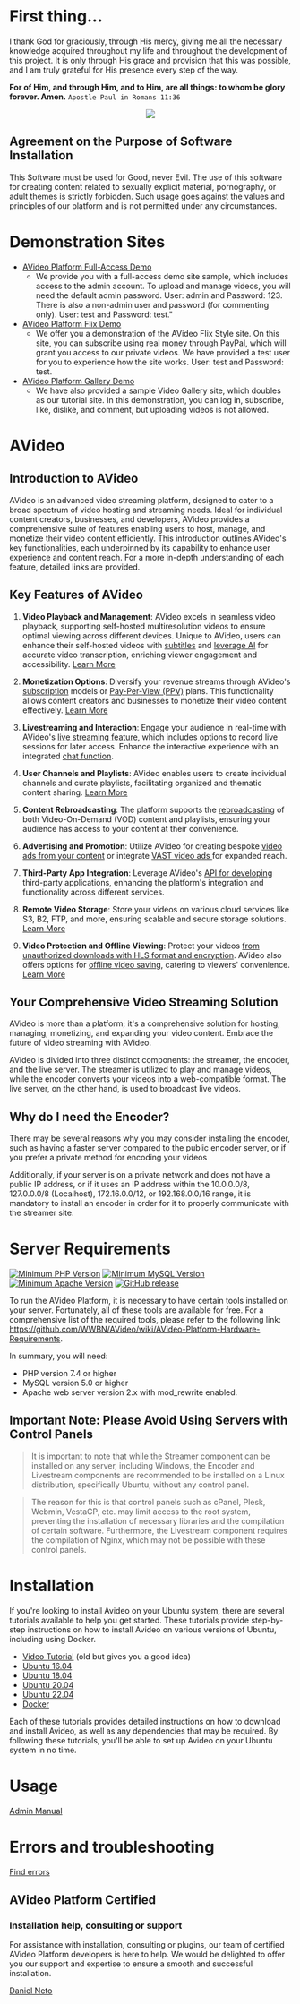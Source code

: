 # First thing...

I thank God for graciously, through His mercy, giving me all the necessary knowledge acquired throughout my life and throughout the development of this project. It is only through His grace and provision that this was possible, and I am truly grateful for His presence every step of the way.

**For of Him, and through Him, and to Him, are all things: to whom be glory forever. Amen.**
`Apostle Paul in Romans 11:36`

<center>
    <img src="https://avideo.tube/website/assets/151/images/avideo_platform.png"/>
</center>

## Agreement on the Purpose of Software Installation

This Software must be used for Good, never Evil. The use of this software for creating content related to sexually explicit material, pornography, or adult themes is strictly forbidden. Such usage goes against the values and principles of our platform and is not permitted under any circumstances.

# Demonstration Sites

* <a href="http://demo.avideo.com/" target="_blank">AVideo Platform Full-Access Demo</a>
  - We provide you with a full-access demo site sample, which includes access to the admin account. To upload and manage videos, you will need the default admin password. User: admin and Password: 123. There is also a non-admin user and password (for commenting only). User: test and Password: test."
* <a href="https://flix.avideo.com/" target="_blank">AVideo Platform Flix Demo</a>
  - We offer you a demonstration of the AVideo Flix Style site. On this site, you can subscribe using real money through PayPal, which will grant you access to our private videos. We have provided a test user for you to experience how the site works. User: test and Password: test.
* <a href="https://tutorials.avideo.com/" target="_blank">AVideo Platform Gallery Demo</a>
  - We have also provided a sample Video Gallery site, which doubles as our tutorial site. In this demonstration, you can log in, subscribe, like, dislike, and comment, but uploading videos is not allowed.

# AVideo

## Introduction to AVideo

AVideo is an advanced video streaming platform, designed to cater to a broad spectrum of video hosting and streaming needs. Ideal for individual content creators, businesses, and developers, AVideo provides a comprehensive suite of features enabling users to host, manage, and monetize their video content efficiently. This introduction outlines AVideo's key functionalities, each underpinned by its capability to enhance user experience and content reach. For a more in-depth understanding of each feature, detailed links are provided.

## Key Features of AVideo

1. **Video Playback and Management**: AVideo excels in seamless video playback, supporting self-hosted multiresolution videos to ensure optimal viewing across different devices. Unique to AVideo, users can enhance their self-hosted videos with [subtitles](https://github.com/WWBN/AVideo/wiki/Video-Transcription-for-the-SubtitleSwitcher-Plugin) and [leverage AI](https://github.com/WWBN/AVideo/wiki/AI-Plugin) for accurate video transcription, enriching viewer engagement and accessibility. [Learn More](https://github.com/WWBN/AVideo/wiki/About-Video-Upload#3-embed-a-video-link)

2. **Monetization Options**: Diversify your revenue streams through AVideo's [subscription](https://github.com/WWBN/AVideo/wiki/Subscription-Plugin) models or [Pay-Per-View (PPV)](https://github.com/WWBN/AVideo/wiki/PayPerView-Plugin) plans. This functionality allows content creators and businesses to monetize their video content effectively. [Learn More](https://github.com/WWBN/AVideo/wiki/Monetization:-How-To-Make-Money-on-AVideo-Platform)

3. **Livestreaming and Interaction**: Engage your audience in real-time with AVideo's [live streaming feature](https://github.com/WWBN/AVideo/wiki/How-to-make-a-live-stream), which includes options to record live sessions for later access. Enhance the interactive experience with an integrated [chat function](https://github.com/WWBN/AVideo/wiki/Chat2-Plugin).

4. **User Channels and Playlists**: AVideo enables users to create individual channels and curate playlists, facilitating organized and thematic content sharing. [Learn More](https://github.com/WWBN/AVideo/wiki/Program-(Playlist)-to-series)

5. **Content Rebroadcasting**: The platform supports the [rebroadcasting](https://github.com/WWBN/AVideo/wiki/Rebroadcaster-Plugin) of both Video-On-Demand (VOD) content and playlists, ensuring your audience has access to your content at their convenience.

6. **Advertising and Promotion**: Utilize AVideo for creating bespoke [video ads from your content](https://github.com/WWBN/AVideo/wiki/Ad-Server-Plugin) or integrate [VAST video ads ](https://github.com/WWBN/AVideo/wiki/Plugin:-GoogleAds_IMA---Videos-Ads-on-your-page)for expanded reach.

7. **Third-Party App Integration**: Leverage AVideo's [API for developing](https://github.com/WWBN/AVideo/wiki/AVideo-Platform-API) third-party applications, enhancing the platform's integration and functionality across different services.

8. **Remote Video Storage**: Store your videos on various cloud services like S3, B2, FTP, and more, ensuring scalable and secure storage solutions. [Learn More](https://github.com/WWBN/AVideo/wiki/Storage-Options)

9. **Video Protection and Offline Viewing**: Protect your videos [from unauthorized downloads with HLS format and encryption](https://github.com/WWBN/AVideo/wiki/VideoHLS-Plugin). AVideo also offers options for [offline video saving](https://github.com/WWBN/AVideo/wiki/VideoOffline-Plugin), catering to viewers' convenience. [Learn More](#)

## Your Comprehensive Video Streaming Solution

AVideo is more than a platform; it's a comprehensive solution for hosting, managing, monetizing, and expanding your video content. Embrace the future of video streaming with AVideo. 

AVideo is divided into three distinct components: the streamer, the encoder, and the live server. The streamer is utilized to play and manage videos, while the encoder converts your videos into a web-compatible format. The live server, on the other hand, is used to broadcast live videos.

## Why do I need the Encoder?

There may be several reasons why you may consider installing the encoder, such as having a faster server compared to the public encoder server, or if you prefer a private method for encoding your videos

Additionally, if your server is on a private network and does not have a public IP address, or if it uses an IP address within the 10.0.0.0/8, 127.0.0.0/8 (Localhost), 172.16.0.0/12, or 192.168.0.0/16 range, it is mandatory to install an encoder in order for it to properly communicate with the streamer site.

# Server Requirements

[![Minimum PHP Version](https://img.shields.io/badge/PHP-7.4%2B-blue)](https://php.net/)
[![Minimum MySQL Version](https://img.shields.io/badge/MySQL-5.0%2B-blue)](https://www.mysql.com/)
[![Minimum Apache Version](https://img.shields.io/badge/Apache-2.x%20%28mod__rewrite%29-blue)](https://httpd.apache.org/)
[![GitHub release](https://img.shields.io/github/v/release/WWBN/AVideo?include_prereleases&label=AVideo&style=flat-square)](https://github.com/WWBN/AVideo/releases)

To run the AVideo Platform, it is necessary to have certain tools installed on your server. Fortunately, all of these tools are available for free. For a comprehensive list of the required tools, please refer to the following link: https://github.com/WWBN/AVideo/wiki/AVideo-Platform-Hardware-Requirements.

In summary, you will need:

- PHP version 7.4 or higher
- MySQL version 5.0 or higher
- Apache web server version 2.x with mod_rewrite enabled.

## Important Note: Please Avoid Using Servers with Control Panels

> It is important to note that while the Streamer component can be installed on any server, including Windows, the Encoder and Livestream components are recommended to be installed on a Linux distribution, specifically Ubuntu, without any control panel.

> The reason for this is that control panels such as cPanel, Plesk, Webmin, VestaCP, etc. may limit access to the root system, preventing the installation of necessary libraries and the compilation of certain software. Furthermore, the Livestream component requires the compilation of Nginx, which may not be possible with these control panels.

# Installation

If you're looking to install Avideo on your Ubuntu system, there are several tutorials available to help you get started. These tutorials provide step-by-step instructions on how to install Avideo on various versions of Ubuntu, including using Docker.

- [Video Tutorial](https://tutorials.avideo.com/video/streamer-and-encoder) (old but gives you a good idea)
- [Ubuntu 16.04](https://github.com/WWBN/AVideo/wiki/How-to-install-LAMP,-FFMPEG-and-Git-on-a-fresh-Ubuntu-16.x-For-AVideo-Platform-version-4.x-or-newer)
- [Ubuntu 18.04](https://github.com/WWBN/AVideo/wiki/How-to-install-LAMP,-FFMPEG-and-Git-on-a-fresh-Ubuntu-18.x-for-AVideo-Platform-version-4.x-or-newer)
- [Ubuntu 20.04](https://github.com/WWBN/AVideo/wiki/How-to-install-LAMP,-FFMPEG-and-Git-on-a-fresh-Ubuntu-20.x-for-AVideo-Platform-version-11.x-or-newer)
- [Ubuntu 22.04](https://github.com/WWBN/AVideo/wiki/How-to-install-LAMP,-FFMPEG-and-Git-on-a-fresh-Ubuntu-22.x-for-AVideo-Platform-version-11.x-or-newer)
- [Docker](https://github.com/WWBN/AVideo/wiki/Running-AVideo-with-Docker)

Each of these tutorials provides detailed instructions on how to download and install Avideo, as well as any dependencies that may be required. By following these tutorials, you'll be able to set up Avideo on your Ubuntu system in no time.

# Usage

[Admin Manual](https://github.com/WWBN/AVideo/wiki/Admin-manual)

# Errors and troubleshooting

[Find errors](https://github.com/WWBN/AVideo/wiki/How-to-find-errors-on-AVideo-Platform)

## AVideo Platform Certified

### Installation help, consulting or support 

For assistance with installation, consulting or plugins, our team of certified AVideo Platform developers is here to help. We would be delighted to offer you our support and expertise to ensure a smooth and successful installation.

<a href="https://youphp.tube/marketplace/">Daniel Neto</a>


